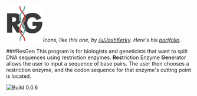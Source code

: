 <a href="https://www.behance.net/JKDesignCo"><img src="https://raw.githubusercontent.com/apizzimenti/ResGen/master/Images/Small.png" title="Icons by /u/JoshKerky. 
Click The image for a portfolio or more info." width="100"/></a>*Icons, like this one, by [/u/JoshKerky](https://reddit.com/u/JoshKerky). Here's his [portfolio](https://www.behance.net/JKDesignCo).*

###ResGen
This program is for biologists and geneticists that want to split DNA sequences using restriction enzymes. **Res**triction Enzyme **Gen**erator
allows the user to input a sequence of base pairs. The user then chooses a restriction enzyme, and the codon sequence for that enzyme's cutting point
is located.

![Build 0.0.6](https://dl.dropbox.com/s/xrxll7sxpftsx20/Build%200.0.6.png?dl=0)